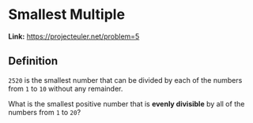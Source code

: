 # Smallest Multiple

**Link:** https://projecteuler.net/problem=5

## Definition

`2520` is the smallest number that can be divided by each of the numbers from `1` to `10` without any remainder.

What is the smallest positive number that is **evenly divisible** by all of the numbers from `1` to `20`?
